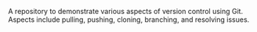 A repository to demonstrate various aspects of version control using Git. Aspects include pulling, pushing, cloning, branching, and resolving issues.
